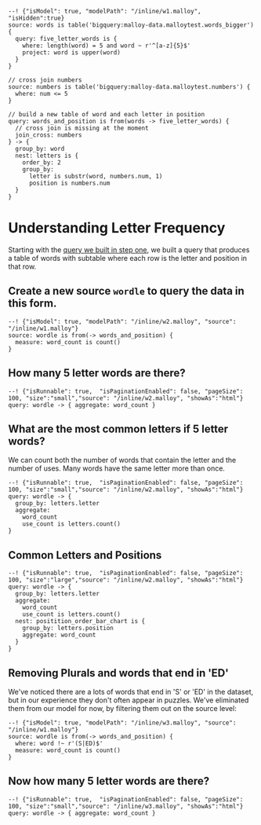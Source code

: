 
```malloy
--! {"isModel": true, "modelPath": "/inline/w1.malloy", "isHidden":true}
source: words is table('bigquery:malloy-data.malloytest.words_bigger') {
  query: five_letter_words is {
    where: length(word) = 5 and word ~ r'^[a-z]{5}$'
    project: word is upper(word)
  }
}

// cross join numbers
source: numbers is table('bigquery:malloy-data.malloytest.numbers') {
  where: num <= 5
}

// build a new table of word and each letter in position
query: words_and_position is from(words -> five_letter_words) {
  // cross join is missing at the moment
  join_cross: numbers
} -> {
  group_by: word
  nest: letters is {
    order_by: 2
    group_by:
      letter is substr(word, numbers.num, 1)
      position is numbers.num
  }
}
```

# Understanding Letter Frequency

Starting with the [query we built in step one](wordle1a.md), we built a query that produces a table of words with subtable where
each row is the letter and position in that row.


## Create a new source `wordle` to query the data in this form.

```malloy
--! {"isModel": true, "modelPath": "/inline/w2.malloy", "source": "/inline/w1.malloy"}
source: wordle is from(-> words_and_position) {
  measure: word_count is count()
}
```

## How many 5 letter words are there?

```malloy
--! {"isRunnable": true,  "isPaginationEnabled": false, "pageSize": 100, "size":"small","source": "/inline/w2.malloy", "showAs":"html"}
query: wordle -> { aggregate: word_count }
```

## What are the most common letters if 5 letter words?
We can count both the number of words that contain the letter and the number of uses.  Many words have the same
letter more than once.

```malloy
--! {"isRunnable": true,  "isPaginationEnabled": false, "pageSize": 100, "size":"small","source": "/inline/w2.malloy", "showAs":"html"}
query: wordle -> {
  group_by: letters.letter
  aggregate:
    word_count
    use_count is letters.count()
}
```

## Common Letters and Positions

```malloy
--! {"isRunnable": true,  "isPaginationEnabled": false, "pageSize": 100, "size":"large","source": "/inline/w2.malloy", "showAs":"html"}
query: wordle -> {
  group_by: letters.letter
  aggregate:
    word_count
    use_count is letters.count()
  nest: positition_order_bar_chart is {
    group_by: letters.position
    aggregate: word_count
  }
}
```

## Removing Plurals and words that end in 'ED'
We've noticed there are a lots of words that end in 'S' or 'ED' in the dataset, but in our experience they don't often appear in puzzles.  We've eliminated them from our model for now, by filtering them out on the source level:

```malloy
--! {"isModel": true, "modelPath": "/inline/w3.malloy", "source": "/inline/w1.malloy"}
source: wordle is from(-> words_and_position) {
  where: word !~ r'(S|ED)$'
  measure: word_count is count()
}
```

## Now how many 5 letter words are there?

```malloy
--! {"isRunnable": true,  "isPaginationEnabled": false, "pageSize": 100, "size":"small","source": "/inline/w3.malloy", "showAs":"html"}
query: wordle -> { aggregate: word_count }
```
